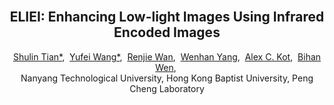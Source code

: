 <br />
<p align="center">
  <h2 align="center"><strong>ELIEI: Enhancing Low-light Images Using Infrared Encoded Images</strong></h2>
  <p align="center">
      <a href="https://scholar.google.com/citations?hl=en&user=wFduC9EAAAAJ" target='_blank'>Shulin Tian*</a>,&nbsp;
      <a href="https://scholar.google.com/citations?hl=en&user=jLd1l_sAAAAJ" target='_blank'>Yufei Wang*</a>,&nbsp;
      <a href="https://scholar.google.com/citations?hl=en&user=WR875gYAAAAJ" target='_blank'>Renjie Wan</a>,&nbsp;
      <a href="https://scholar.google.com/citations?hl=en&user=legkbM0AAAAJ" target='_blank'>Wenhan Yang</a>,&nbsp;
      <a href="https://scholar.google.com/citations?hl=en&user=rP02ve8AAAAJ" target='_blank'>Alex C. Kot</a>,&nbsp;
      <a href="https://scholar.google.com/citations?hl=en&user=YG0DFyYAAAAJ" target='_blank'>Bihan Wen</a>,&nbsp;
    <br>
  Nanyang Technological University, Hong Kong Baptist University, Peng Cheng Laboratory
  </p>
